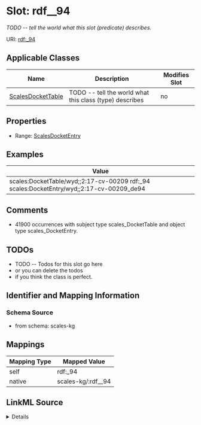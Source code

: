 

# Slot: rdf__94


_TODO -- tell the world what this slot (predicate) describes._





URI: [rdf:_94](http://www.w3.org/1999/02/22-rdf-syntax-ns#_94)



<!-- no inheritance hierarchy -->





## Applicable Classes

| Name | Description | Modifies Slot |
| --- | --- | --- |
| [ScalesDocketTable](../classes/ScalesDocketTable.md) | TODO -- tell the world what this class (type) describes |  no  |







## Properties

* Range: [ScalesDocketEntry](../classes/ScalesDocketEntry.md)






## Examples

| Value |
| --- |
| scales:DocketTable/wyd;;2:17-cv-00209 rdf:_94 scales:DocketEntry/wyd;;2:17-cv-00209_de94 |

## Comments

* 41900 occurrences with subject type scales_DocketTable and object type scales_DocketEntry.

## TODOs

* TODO -- Todos for this slot go here
* or you can delete the todos
* if you think the class is perfect.

## Identifier and Mapping Information







### Schema Source


* from schema: scales-kg




## Mappings

| Mapping Type | Mapped Value |
| ---  | ---  |
| self | rdf:_94 |
| native | scales-kg/:rdf__94 |




## LinkML Source

<details>
```yaml
name: rdf__94
description: TODO -- tell the world what this slot (predicate) describes.
todos:
- TODO -- Todos for this slot go here
- or you can delete the todos
- if you think the class is perfect.
comments:
- 41900 occurrences with subject type scales_DocketTable and object type scales_DocketEntry.
examples:
- value: scales:DocketTable/wyd;;2:17-cv-00209 rdf:_94 scales:DocketEntry/wyd;;2:17-cv-00209_de94
from_schema: scales-kg
rank: 1000
slot_uri: rdf:_94
alias: rdf__94
domain_of:
- scales_DocketTable
range: scales_DocketEntry

```
</details>